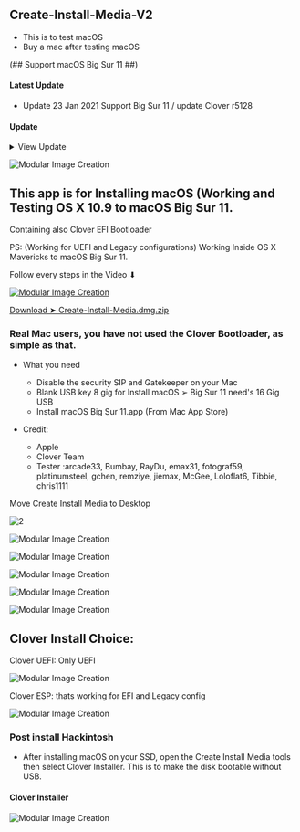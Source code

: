 ## Create-Install-Media-V2
- This is to test macOS
- Buy a mac after testing macOS

(## Support macOS Big Sur 11 ##)

#### Latest Update
- Update 23 Jan 2021 Support Big Sur 11 / update Clover r5128

#### Update
<details> 
  <summary>View Update</summary>


</details>

![Modular Image Creation](https://user-images.githubusercontent.com/6248794/105606751-33fb7980-5d69-11eb-862b-427179f33237.png)
 
## This app is for Installing macOS (Working and Testing OS X 10.9 to macOS Big Sur 11.

Containing also Clover EFI Bootloader

PS: (Working for UEFI and Legacy configurations)
Working Inside OS X Mavericks to macOS Big Sur 11.

Follow every steps in the Video
               ⬇︎
               
[![Modular Image Creation](https://user-images.githubusercontent.com/6248794/105606989-488c4180-5d6a-11eb-86a1-04ac816c0525.png)](https://youtu.be/90-5_oOCwQM)

[Download ➤ Create-Install-Media.dmg.zip](https://github.com/chris1111/Create-Install-Media-V2/releases/tag/V1)

### Real Mac users, you have not used the Clover Bootloader, as simple as that.

* What you need

   - Disable the security SIP and Gatekeeper on your Mac
   - Blank USB key 8 gig for Install macOS ➢ Big Sur 11 need's 16 Gig USB
   - Install macOS Big Sur 11.app (From Mac App Store)
 
* Credit: 
   - Apple 
   - Clover Team 
   - Tester :arcade33, Bumbay, RayDu, emax31, fotograf59, platinumsteel, gchen,  remziye,  jiemax, McGee, Loloflat6, Tibbie, chris1111


Move Create Install Media to Desktop

![2](https://user-images.githubusercontent.com/6248794/105607106-f7308200-5d6a-11eb-8ea5-c1f3cf4bb093.png)

![Modular Image Creation](https://user-images.githubusercontent.com/6248794/105606752-33fb7980-5d69-11eb-961e-1037a0969b80.png)

![Modular Image Creation](https://user-images.githubusercontent.com/6248794/105606753-34941000-5d69-11eb-9305-2b617fd6f9c6.png)

![Modular Image Creation](https://user-images.githubusercontent.com/6248794/105606754-34941000-5d69-11eb-8cde-ed3f85bebdde.png)

![Modular Image Creation](https://user-images.githubusercontent.com/6248794/105606756-34941000-5d69-11eb-98d1-af989a1adcec.png)

![Modular Image Creation](https://user-images.githubusercontent.com/6248794/105606757-34941000-5d69-11eb-964b-d19167d97720.png)


## Clover Install Choice:
Clover UEFI: Only UEFI

![Modular Image Creation](https://user-images.githubusercontent.com/6248794/105606912-e4697d80-5d69-11eb-84df-9266620beb99.png)

Clover ESP: thats working for  EFI and Legacy config

![Modular Image Creation](https://user-images.githubusercontent.com/6248794/105606894-d0258080-5d69-11eb-8f48-1ea7d68f7075.png)



### Post install Hackintosh
- After installing macOS on your SSD, open the Create Install Media tools then select Clover Installer. This is to make the disk bootable without USB.

#### Clover Installer
![Modular Image Creation](https://user-images.githubusercontent.com/6248794/105606758-34941000-5d69-11eb-87ed-851d7f0c6923.png)


